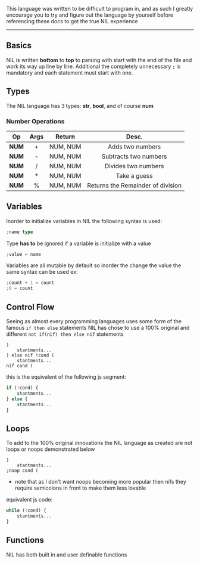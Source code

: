 This language was written to be difficult to program in, and as such I greatly encourage you to try and figure out the language by yourself before referencing these docs to get the true NIL experience

---

## Basics

NIL is written **bottom** to **top** to parsing with start with the end of the file and work its way up line by line. Additional the completely unnecessary  ```;```  is mandatory and each statement must start with one.

## Types

The NIL language has 3 types: **str**, **bool**, and of course **num**

### Number Operations

| Op      | Args | Return   | Desc.                             |
| ------- |:----:|:--------:|:---------------------------------:|
| **NUM** | +    | NUM, NUM | Adds two numbers                  |
| **NUM** | -    | NUM, NUM | Subtracts two numbers             |
| **NUM** | /    | NUM, NUM | Divides two numbers               |
| **NUM** | *    | NUM, NUM | Take a guess                      |
| **NUM** | %    | NUM, NUM | Returns the Remainder of division |

## Variables

Inorder to initialize variables in NIL the following syntax is used:

```rust
;name type
```

Type **has to** be ignored if a variable is initialize with a value

```rust
;value = name
```

Variables are all mutable by default so inorder the change the value the same syntax can be used ex:

```Rust
;count + 1 = count
;0 = count
```

## Control Flow

Seeing as almost every programming languages uses some form of the famous ```if then else``` statements NIL has chose to use a 100% original and different ```not if(nif) then else nif``` statements

```
)
    stantments...
) else nif !cond (
    stantments...
nif cond (
```

this is the equivalent of the following js segment: 

```javascript
if (!cond) {
    stantments...
} else {
    stantments...
}
```

## Loops

To add to the 100% original innovations the NIL language as created are not loops or noops demonstrated below

```
)
    stantments...
;noop cond (
```

* note that as I don't want noops becoming more popular then nifs they require semicolons in front to make them less lovable

equivalent js code:

```js
while (!cond) {
    stantments...
}
```



## Functions

NIL has both built in and user definable functions
